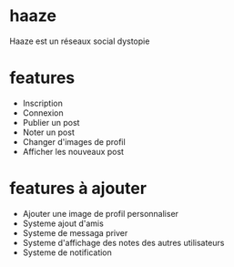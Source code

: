 # haaze
Haaze est un réseaux social dystopie 

# features

- Inscription
- Connexion
- Publier un post
- Noter un post
- Changer d'images de profil
- Afficher les nouveaux post

# features à ajouter

- Ajouter une image de profil personnaliser
- Systeme ajout d'amis
- Systeme de messaga priver
- Systeme d'affichage des notes des autres utilisateurs
- Systeme de notification
